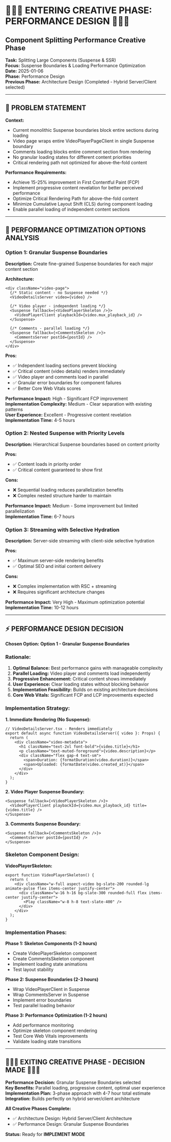 # 🎨🎨🎨 ENTERING CREATIVE PHASE: PERFORMANCE DESIGN 🎨🎨🎨

## Component Splitting Performance Creative Phase

**Task:** Splitting Large Components (Suspense & SSR)  
**Focus:** Suspense Boundaries & Loading Performance Optimization  
**Date:** 2025-01-06  
**Phase:** Performance Design  
**Previous Phase:** Architecture Design (Completed - Hybrid Server/Client selected)

---

## 🎯 PROBLEM STATEMENT

**Context:**

- Current monolithic Suspense boundaries block entire sections during loading
- Video page wraps entire VideoPlayerPageClient in single Suspense boundary
- Comments loading blocks entire comment section from rendering
- No granular loading states for different content priorities
- Critical rendering path not optimized for above-the-fold content

**Performance Requirements:**

- Achieve 15-25% improvement in First Contentful Paint (FCP)
- Implement progressive content revelation for better perceived performance
- Optimize Critical Rendering Path for above-the-fold content
- Minimize Cumulative Layout Shift (CLS) during component loading
- Enable parallel loading of independent content sections

---

## 🔄 PERFORMANCE OPTIMIZATION OPTIONS ANALYSIS

### Option 1: Granular Suspense Boundaries

**Description:** Create fine-grained Suspense boundaries for each major content section

**Architecture:**

```tsx
<div className="video-page">
  {/* Static content - no Suspense needed */}
  <VideoDetailsServer video={video} />

  {/* Video player - independent loading */}
  <Suspense fallback={<VideoPlayerSkeleton />}>
    <VideoPlayerClient playbackId={video.mux_playback_id} />
  </Suspense>

  {/* Comments - parallel loading */}
  <Suspense fallback={<CommentsSkeleton />}>
    <CommentsServer postId={postId} />
  </Suspense>
</div>
```

**Pros:**

- ✅ Independent loading sections prevent blocking
- ✅ Critical content (video details) renders immediately
- ✅ Video player and comments load in parallel
- ✅ Granular error boundaries for component failures
- ✅ Better Core Web Vitals scores

**Performance Impact:** High - Significant FCP improvement  
**Implementation Complexity:** Medium - Clear separation with existing patterns  
**User Experience:** Excellent - Progressive content revelation  
**Implementation Time:** 4-5 hours

### Option 2: Nested Suspense with Priority Levels

**Description:** Hierarchical Suspense boundaries based on content priority

**Pros:**

- ✅ Content loads in priority order
- ✅ Critical content guaranteed to show first

**Cons:**

- ❌ Sequential loading reduces parallelization benefits
- ❌ Complex nested structure harder to maintain

**Performance Impact:** Medium - Some improvement but limited parallelization  
**Implementation Time:** 6-7 hours

### Option 3: Streaming with Selective Hydration

**Description:** Server-side streaming with client-side selective hydration

**Pros:**

- ✅ Maximum server-side rendering benefits
- ✅ Optimal SEO and initial content delivery

**Cons:**

- ❌ Complex implementation with RSC + streaming
- ❌ Requires significant architecture changes

**Performance Impact:** Very High - Maximum optimization potential  
**Implementation Time:** 10-12 hours

---

## ⚡ PERFORMANCE DESIGN DECISION

**Chosen Option:** **Option 1 - Granular Suspense Boundaries**

### Rationale:

1. **Optimal Balance:** Best performance gains with manageable complexity
2. **Parallel Loading:** Video player and comments load independently
3. **Progressive Enhancement:** Critical content shows immediately
4. **User Experience:** Clear loading states without blocking behavior
5. **Implementation Feasibility:** Builds on existing architecture decisions
6. **Core Web Vitals:** Significant FCP and LCP improvements expected

### Implementation Strategy:

**1. Immediate Rendering (No Suspense):**

```tsx
// VideoDetailsServer.tsx - Renders immediately
export default async function VideoDetailsServer({ video }: Props) {
  return (
    <div className="video-metadata">
      <h1 className="text-2xl font-bold">{video.title}</h1>
      <p className="text-muted-foreground">{video.description}</p>
      <div className="flex gap-4 text-sm">
        <span>Duration: {formatDuration(video.duration)}</span>
        <span>Uploaded: {formatDate(video.created_at)}</span>
      </div>
    </div>
  );
}
```

**2. Video Player Suspense Boundary:**

```tsx
<Suspense fallback={<VideoPlayerSkeleton />}>
  <VideoPlayerClient playbackId={video.mux_playback_id} title={video.title} />
</Suspense>
```

**3. Comments Suspense Boundary:**

```tsx
<Suspense fallback={<CommentsSkeleton />}>
  <CommentsServer postId={postId} />
</Suspense>
```

### Skeleton Component Design:

**VideoPlayerSkeleton:**

```tsx
export function VideoPlayerSkeleton() {
  return (
    <div className="w-full aspect-video bg-slate-200 rounded-lg animate-pulse flex items-center justify-center">
      <div className="w-16 h-16 bg-slate-300 rounded-full flex items-center justify-center">
        <Play className="w-8 h-8 text-slate-400" />
      </div>
    </div>
  );
}
```

### Implementation Phases:

**Phase 1: Skeleton Components (1-2 hours)**

- Create VideoPlayerSkeleton component
- Create CommentsSkeleton component
- Implement loading state animations
- Test layout stability

**Phase 2: Suspense Boundaries (2-3 hours)**

- Wrap VideoPlayerClient in Suspense
- Wrap CommentsServer in Suspense
- Implement error boundaries
- Test parallel loading behavior

**Phase 3: Performance Optimization (1-2 hours)**

- Add performance monitoring
- Optimize skeleton component rendering
- Test Core Web Vitals improvements
- Validate loading state transitions

---

## 🎨🎨🎨 EXITING CREATIVE PHASE - DECISION MADE 🎨🎨🎨

**Performance Decision:** Granular Suspense Boundaries selected  
**Key Benefits:** Parallel loading, progressive content, optimal user experience  
**Implementation Plan:** 3-phase approach with 4-7 hour total estimate  
**Integration:** Builds perfectly on hybrid server/client architecture

**All Creative Phases Complete:**

- ✅ Architecture Design: Hybrid Server/Client Architecture
- ✅ Performance Design: Granular Suspense Boundaries

**Status:** Ready for **IMPLEMENT MODE**
